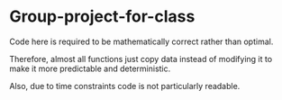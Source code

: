 # Group-project-for-class

Code here is required to be mathematically correct rather than optimal.

Therefore, almost all functions just copy data instead of modifying it to make it more predictable and deterministic.

Also, due to time constraints code is not particularly readable.
